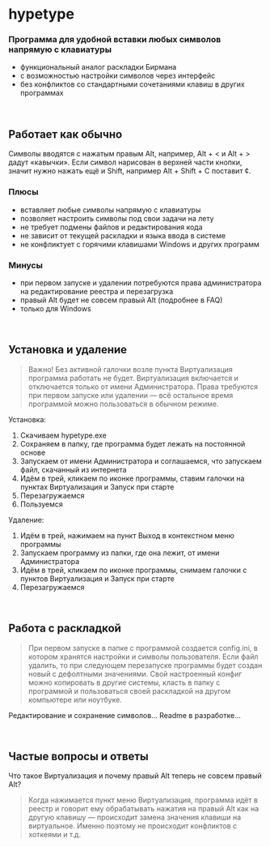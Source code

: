 # hypetype

### Программа для удобной вставки любых символов напрямую с клавиатуры

- функциональный аналог раскладки Бирмана
- с возможностью настройки символов через интерфейс
- без конфликтов со стандартными сочетаниями клавиш в других программах

<br>

## Работает как обычно
Символы вводятся с нажатым правым Alt, например, Alt + < и Alt + > дадут «кавычки». Если символ нарисован в верхней части кнопки, значит нужно нажать ещё и Shift, например Alt + Shift + C поставит ¢. 

### Плюсы
- вставляет любые символы напрямую с клавиатуры
- позволяет настроить символы под свои задачи на лету 
- не требует подмены файлов и редактирования кода
- не зависит от текущей раскладки и языка ввода в системе
- не конфликтует с горячими клавишами Windows и других программ

### Минусы
- при первом запуске и удалении потребуются права администратора на редактирование реестра и перезагрузка
- правый Alt будет не совсем правый Alt (подробнее в FAQ)
- только для Windows

<br>

## Установка и удаление

> Важно! Без активной галочки возле пункта Виртуализация программа работать не будет. Виртуализация включается и отключается только от имени Администратора. Права требуются при первом запуске или удалении — всё остальное время программой можно пользоваться в обычном режиме.

Установка:
1. Скачиваем hypetype.exe
2. Сохраняем в папку, где программа будет лежать на постоянной основе
3. Запускаем от имени Администратора и соглашаемся, что запускаем файл, скачанный из интернета
4. Идём в трей, кликаем по иконке программы, ставим галочки на пунктах Виртуализация и Запуск при старте
5. Перезагружаемся
6. Пользуемся

Удаление:
1. Идём в трей, нажимаем на пункт Выход в контекстном меню программы
2. Запускаем программу из папки, где она лежит, от имени Администратора
3. Идём в трей, кликаем по иконке программы, снимаем галочки с пунктов Виртуализация и Запуск при старте
4. Перезагружаемся

<br>

## Работа с раскладкой
> При первом запуске в папке с программой создается config.ini, в котором хранятся настройки и символы пользователя. Если файл удалить, то при следующем перезапуске программы будет создан новый с дефолтными значениями. Свой настроенный конфиг можно копировать в другие системы, класть в папку с программой и пользоваться своей раскладкой на другом компьютере или ноутбуке.

Редактирование и сохранение символов...
Readme в разработке...

<br>

## Частые вопросы и ответы
Что такое Виртуализация и почему правый Alt теперь не совсем правый Alt?
> Когда нажимается пункт меню Виртуализация, программа идёт в реестр и говорит ему обрабатывать нажатия на правый Alt как на другую клавишу — происходит замена значения клавиши на виртуальное. Именно поэтому не происходит конфликтов с хоткеями и т.д.
